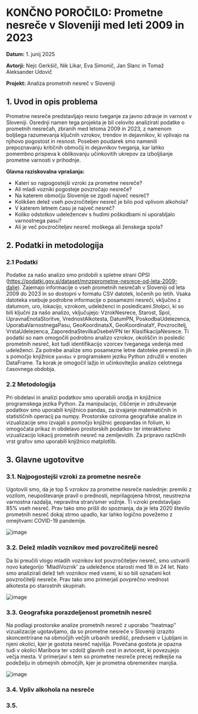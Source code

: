 # KONČNO POROČILO: Prometne nesreče v Sloveniji med leti 2009 in 2023

**Datum:** 1. junij 2025

**Avtorji:** Nejc Gerkšič, Nik Likar, Eva Simonič, Jan Slanc in Tomaž Aleksander Udovič

**Projekt:** Analiza prometnih nesreč v Sloveniji

## 1. Uvod in opis problema

Prometne nesreče predstavljajo resno tveganje za javno zdravje in varnost v Sloveniji. Osrednji namen tega projekta je bil celovito analizirati podatke o prometnih nesrečah, zbranih med letoma 2009 in 2023, z namenom boljšega razumevanja ključnih vzrokov, trendov in dejavnikov, ki vplivajo na njihovo pogostost in resnost. Poseben poudarek smo namenili prepoznavanju kritičnih območij in dejavnikov tveganja, kar lahko pomembno prispeva k oblikovanju učinkovitih ukrepov za izboljšanje prometne varnosti v prihodnje.

**Glavna raziskovalna vprašanja:**
- Kateri so najpogostejši vzroki za prometne nesreče?
- Ali mladi vozniki pogosteje povzročajo nesreče?
- Na katerem območju Slovenije se zgodi največ nesreč?
- Kolikšen delež vseh povzročiteljev nesreč je bilo pod vplivom alkohola?
- V katerem letnem času je največ nesreč?
- Koliko odstotkov udeležencev s hudimi poškodbami ni uporabljalo varnostnega pasu?
- Ali je več povzročiteljev nesreč moškega ali ženskega spola?

## 2. Podatki in metodologija

### 2.1 Podatki
Podatke za našo analizo smo pridobili s spletne strani OPSI (https://podatki.gov.si/dataset/mnzpprometne-nesrece-od-leta-2009-dalje). Zajemajo informacije o vseh prometnih nesrečah v Sloveniji od leta 2009 do 2023 in so dostopni v formatu CSV datotek, ločenih po letih. Vsaka datoteka vsebuje podrobne informacije o posamezni nesreči, vključno z datumom, uro, lokacijo, vzrokom, udeleženci in posledicami.Stolpci, ki so bili ključni za našo analizo, vključujejo: VzrokNesrece, Starost, Spol, UpravnaEnotaStoritve, VrednostAlkotesta, DatumPN, PoskodbaUdelezenca, UporabaVarnostnegaPasu, GeoKoordinataX, GeoKoordinataY, Povzrocitelj, VrstaUdelezenca, ZaporednaStevilkaOsebeVPN ter KlasifikacijaNesrece. Ti podatki so nam omogočili podrobno analizo vzrokov, okoliščin in posledic prometnih nesreč, kot tudi identifikacijo vzorcev tveganega vedenja med udeleženci. Za potrebe analize smo posamezne letne datoteke prenesli in jih s pomočjo knjižnice `pandas` v programskem jeziku Python združili v enoten DataFrame. Ta korak je omogočil lažjo in učinkovitejšo analizo celotnega časovnega obdobja.

### 2.2 Metodologija
Pri obdelavi in analizi podatkov smo uporabili orodja in knjižnice programskega jezika Python. Za manipulacijo, čiščenje in združevanje podatkov smo uporabili knjižnico pandas, za izvajanje matematičnih in statističnih operacij pa numpy. Prostorske oziroma geografske analize in vizualizacije smo izvajali s pomočjo knjižnic geopandas in folium, ki omogočata prikaz in obdelavo prostorskih podatkov ter interaktivno vizualizacijo lokacij prometnih nesreč na zemljevidih. Za pripravo različnih vrst grafov smo uporabili knjižnico matplotlib.

## 3. Glavne ugotovitve

### 3.1. Najpogostejši vzroki za prometne nesreče

Ugotovili smo, da je top 5 vzrokov za prometne nesreče naslednje: premiki z vozilom, neupoštevanje pravil o prednosti, neprilagojena hitrost, neustrezna varnostna razdalja, nepravilna stran/smer vožnje. Ti vzroki predstavljajo 85% vseh nesreč. Prav tako smo prišli do spoznanja, da je leta 2020 število prometnih nesreč dokaj strmo upadlo, kar lahko logično povežemo z omejitvami COVID-19 pandemije. 

![image](https://github.com/user-attachments/assets/89efac20-7988-43b3-ba9c-a0975e9fcd3c)

### 3.2. Delež mladih voznikov med povzročitelji nesreč

Da bi preučili vlogo mladih voznikov kot povzročiteljev nesreč, smo ustvarili novo kategorijo 'MladiVoznik' za udeležence starosti med 18 in 24 let. Nato smo analizirali delež teh voznikov med vsemi, ki so bili označeni kot povzročitelji nesreče. Prav tako smo primerjali povprečno vrednost alkotesta po starostnih skupinah.

![image](https://github.com/user-attachments/assets/b1165874-0334-450e-83ec-d8213dfeff37)


### 3.3. Geografska porazdeljenost prometnih nesreč

Na podlagi prostorske analize prometnih nesreč z uporabo “heatmap” vizualizacije ugotavljamo, da so prometne nesreče v Sloveniji izrazito skoncentrirane na območjih večjih urbanih središč, predvsem v Ljubljani in njeni okolici, kjer je gostota nesreč najvišja. Povečana gostota je opazna tudi v okolici Maribora ter vzdolž glavnih cest in avtocest, ki povezujejo večja mesta. V primerjavi s tem so prometne nesreče precej redkejše na podeželju in obmejnih območjih, kjer je prometna obremenitev manjša.

![image](https://github.com/user-attachments/assets/b8350e94-7b1a-41eb-b809-1077c593ff92)

### 3.4. Vpliv alkohola na nesreče

### 3.5. 
